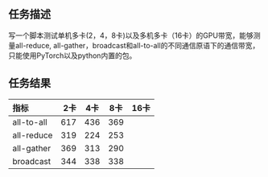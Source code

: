 ## 任务描述

写一个脚本测试单机多卡(2，4，8卡)以及多机多卡（16卡）的GPU带宽，能够测量all-reduce, all-gather，broadcast和all-to-all的不同通信原语下的通信带宽，只能使用PyTorch以及python内置的包。


## 任务结果


| 指标      |    2卡 | 4卡  |8卡  | 16卡|
| :--- | ---:| :--: |:--: |:--: |
|all-to-all   | 617 |436|369|
| all-reduce  | 319| 224|253|
all-gather     |369| 313|290|
broadcast     | 344| 338|338|

